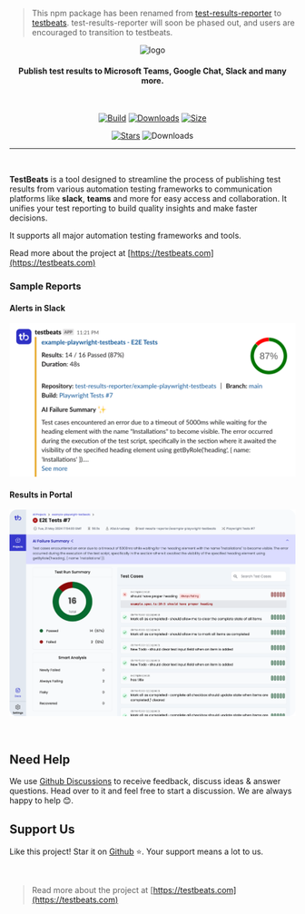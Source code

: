 > This npm package has been renamed from [test-results-reporter](https://www.npmjs.com/package/test-results-reporter) to [testbeats](https://www.npmjs.com/package/testbeats). test-results-reporter will soon be phased out, and users are encouraged to transition to testbeats.

<span align="center">

![logo](https://github.com/test-results-reporter/testbeats/raw/main/assets/logo.png)


#### Publish test results to Microsoft Teams, Google Chat, Slack and many more.

<br />

[![Build](https://github.com/test-results-reporter/testbeats/actions/workflows/build.yml/badge.svg)](https://github.com/test-results-reporter/testbeats/actions/workflows/build.yml)
[![Downloads](https://img.shields.io/npm/dt/test-results-parser?logo=npm&label=downloads)](https://www.npmjs.com/package/test-results-parser)
[![Size](https://img.shields.io/bundlephobia/minzip/testbeats)](https://bundlephobia.com/result?p=testbeats)


[![Stars](https://img.shields.io/github/stars/test-results-reporter/testbeats?style=social)](https://github.com/test-results-reporter/testbeats/stargazers)
![Downloads](https://img.shields.io/github/downloads/test-results-reporter/testbeats/total?logo=github)

<hr>

</span>

<br />

**TestBeats** is a tool designed to streamline the process of publishing test results from various automation testing frameworks to communication platforms like **slack**, **teams** and more for easy access and collaboration. It unifies your test reporting to build quality insights and make faster decisions.

It supports all major automation testing frameworks and tools.

Read more about the project at [https://testbeats.com](https://testbeats.com)

### Sample Reports

#### Alerts in Slack

![testbeats-failure-summary](./assets/testbeats-slack-failure-summary.png)

#### Results in Portal

![testbeats-failure-summary](./assets/testbeats-failure-summary.png)

<br />

## Need Help

We use [Github Discussions](https://github.com/test-results-reporter/testbeats/discussions) to receive feedback, discuss ideas & answer questions. Head over to it and feel free to start a discussion. We are always happy to help 😊.

## Support Us

Like this project! Star it on [Github](https://github.com/test-results-reporter/testbeats) ⭐. Your support means a lot to us.

<br />

> Read more about the project at [https://testbeats.com](https://testbeats.com)